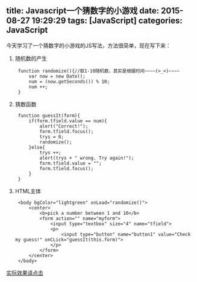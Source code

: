 title: Javascript一个猜数字的小游戏
date: 2015-08-27 19:29:29
tags: [JavaScript]
categories: JavaScript 
---
今天学习了一个猜数字的小游戏的JS写法，方法很简单，现在写下来：
1. 随机数的产生

        function randomize(){//取1-10随机数，其实是根据时间~~~~(>_<)~~~~  
            var now = new Date();  
            num = (now.getSeconds()) % 10;  
            num ++;  
        }  
    
2. 猜数函数

        function guessIt(form){  
            if(form.tfield.value == num){  
                alert("Correct!");  
                form.tfield.focus();  
                trys = 0;  
                randomize();  
            }else{  
                trys ++;  
                alert(trys + " wrong. Try again!");  
                form.tfield.value = "";  
                form.tfield.focus();  
            }  
        } 
       
3. HTML主体

        <body bgColor="lightgreen" onLoad="randomize()">  
            <center>  
                <b>pick a number between 1 and 10</b>  
                <form action="" name="myform">  
                    <input type="textbox" size="4" name="tfield">  
                    <p>  
                        <input type="button" name="button1" value="Check my guess!" onCLick="guessIt(this.form)">  
                    </p>  
                </form>  
            </center>  
        </body> 
        
[实际效果请点击](//www.cdyjy.uestc.edu.cn/uestc_la/GuessNum.html)